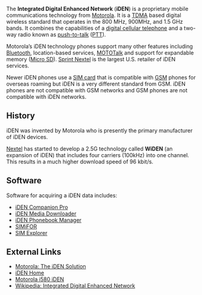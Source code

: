 The **Integrated Digital Enhanced Network** (**iDEN**) is a proprietary
mobile communications technology from [Motorola](Motorola "wikilink").
It is a [TDMA](TDMA "wikilink") based digital wireless standard that
operates in the 800 MHz, 900MHz, and 1.5 GHz bands. It combines the
capabilities of a [digital cellular telephone](cell_phones "wikilink")
and a two-way radio known as [push-to-talk](push-to-talk "wikilink")
([PTT](PTT "wikilink")).

Motorola’s iDEN technology phones support many other features including
[Bluetooth](Bluetooth "wikilink"), location-based services,
[MOTOTalk](MOTOTalk "wikilink") and support for expandable memory
([Micro SD](Micro_SD "wikilink")). [Sprint
Nextel](Sprint_Nextel "wikilink") is the largest U.S. retailer of iDEN
services.

Newer iDEN phones use a [SIM card](SIM_card "wikilink") that is
compatible with [GSM](GSM "wikilink") phones for overseas roaming but
iDEN is a very different standard from GSM. iDEN phones are not
compatible with GSM networks and GSM phones are not compatible with iDEN
networks.

## History

iDEN was invented by Motorola who is presently the primary manufacturer
of iDEN devices.

[Nextel](Nextel "wikilink") has started to develop a 2.5G technology
called **WiDEN** (an expansion of iDEN) that includes four carriers
(100kHz) into one channel. This results in a much higher download speed
of 96 kbit/s.

## Software

Software for acquiring a iDEN data includes:

- [iDEN Companion Pro](iDEN_Companion_Pro "wikilink")
- [iDEN Media Downloader](iDEN_Media_Downloader "wikilink")
- [iDEN Phonebook Manager](iDEN_Phonebook_Manager "wikilink")
- [SIMiFOR](SIMiFOR "wikilink")
- [SIM Explorer](SIM_Explorer "wikilink")

## External Links

- [Motorola: The iDEN
  Solution](http://idenphones.motorola.com/idenHome/common/what_is_iden.jsp)
- [iDEN Home](http://idenphones.motorola.com/iden/iden_home.jsp)
- [Motorola i580 iDEN](http://www.phoneyworld.com/newspage.aspx?n=1907)
- [Wikipedia: Integrated Digital Enhanced
  Network](http://en.wikipedia.org/wiki/Integrated_Digital_Enhanced_Network)
